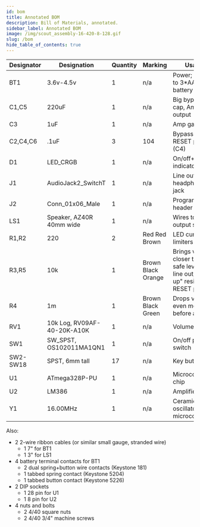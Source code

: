 ```yaml
---
id: bom
title: Annotated BOM
description: Bill of Materials, annotated.
sidebar_label: Annotated BOM
image: /img/scout_assembly-16-420-8-128.gif
slug: /bom
hide_table_of_contents: true
---
```


| Designator | Designation                 | Quantity | Marking            | Usage                                                                                 |
| ---------- | --------------------------- | -------- | ------------------ | ------------------------------------------------------------------------------------- |
| BT1        | 3.6v-4.5v                   | 1        | n/a                | Power; wires to 3\*AAA battery pack                                                   |
| C1,C5      | 220uF                       | 1        | n/a                | Big bypass cap, Amp output                                                            |
| C3         | 1uF                         | 1        | n/a                | Amp gain                                                                              |
| C2,C4,C6   | .1uF                        | 3        | 104                | Bypass caps, RESET pin cap (C4)                                                       |
| D1         | LED_CRGB                    | 1        | n/a                | On/off+playing indicators                                                             |
| J1         | AudioJack2_SwitchT          | 1        | n/a                | Line out headphone jack                                                               |
| J2         | Conn_01x06_Male             | 1        | n/a                | Programming header                                                                    |
| LS1        | Speaker, AZ40R 40mm wide    | 1        | n/a                | Wires to output speaker                                                               |
| R1,R2      | 220                         | 2        | Red Red Brown      | LED current limiters                                                                  |
| R3,R5      | 10k                         | 1        | Brown Black Orange | Brings volume closer to ear-safe level for line out, "pull up" resistor for RESET pin |
| R4         | 1m                          | 1        | Brown Black Green  | Drops volume even more before amp                                                     |
| RV1        | 10k Log, RV09AF-40-20K-A10K | 1        | n/a                | Volume control                                                                        |
| SW1        | SW_SPST, OS102011MA1QN1     | 1        | n/a                | On/off power switch                                                                   |
| SW2-SW18   | SPST, 6mm tall              | 17       | n/a                | Key buttons                                                                           |
| U1         | ATmega328P-PU               | 1        | n/a                | Microcontroller chip                                                                  |
| U2         | LM386                       | 1        | n/a                | Amplifier chip                                                                        |
| Y1         | 16.00MHz                    | 1        | n/a                | Ceramic oscillator for microcontroller                                                |

Also:

- 2 2-wire ribbon cables (or similar small gauge, stranded wire)
  - 1 7" for BT1
  - 1 3" for LS1
- 4 battery terminal contacts for BT1
  - 2 dual spring+button wire contacts (Keystone 181)
  - 1 tabbed spring contact (Keystone 5204)
  - 1 tabbed button contact (Keystone 5226)
- 2 DIP sockets
  - 1 28 pin for U1
  - 1 8 pin for U2
- 4 nuts and bolts
  - 2 4/40 square nuts
  - 2 4/40 3/4" machine screws
